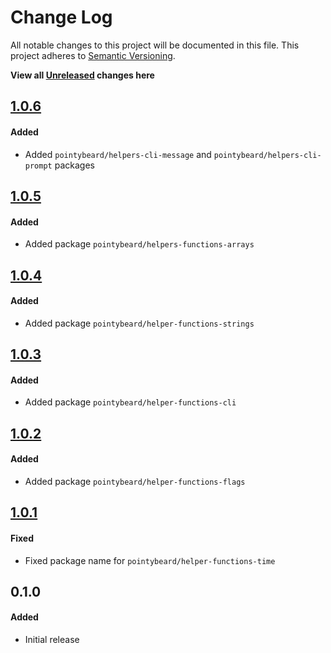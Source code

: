 # Change Log

All notable changes to this project will be documented in this file.
This project adheres to [Semantic Versioning](http://semver.org/).

**View all [Unreleased][] changes here**

## [1.0.6][]
#### Added
-   Added `pointybeard/helpers-cli-message` and `pointybeard/helpers-cli-prompt` packages

## [1.0.5][]
#### Added
-   Added package `pointybeard/helpers-functions-arrays`

## [1.0.4][]
#### Added
-   Added package `pointybeard/helper-functions-strings`

## [1.0.3][]
#### Added
-   Added package `pointybeard/helper-functions-cli`

## [1.0.2][]
#### Added
-   Added package `pointybeard/helper-functions-flags`

## [1.0.1][]
#### Fixed
-   Fixed package name for `pointybeard/helper-functions-time`

## 0.1.0
#### Added
-   Initial release

[Unreleased]: https://github.com/pointybeard/helpers-cli-progressbar/compare/1.0.6...integration
[1.0.6]: https://github.com/pointybeard/helpers-cli-progressbar/compare/1.0.5...1.0.6
[1.0.5]: https://github.com/pointybeard/helpers-cli-progressbar/compare/1.0.4...1.0.5
[1.0.4]: https://github.com/pointybeard/helpers-cli-progressbar/compare/1.0.3...1.0.4
[1.0.3]: https://github.com/pointybeard/helpers-cli-progressbar/compare/1.0.2...1.0.3
[1.0.2]: https://github.com/pointybeard/helpers-cli-progressbar/compare/1.0.1...1.0.2
[1.0.1]: https://github.com/pointybeard/helpers-cli-progressbar/compare/1.0.0...1.0.1
